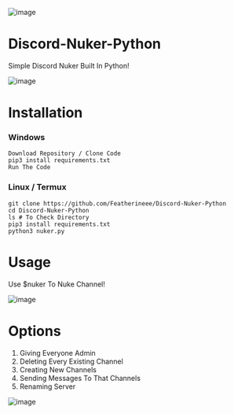 ![image](https://user-images.githubusercontent.com/114742272/198851346-081705b9-3e17-4a86-bccf-5e8449c50570.png)

# Discord-Nuker-Python

Simple Discord Nuker Built In Python!

![image](https://user-images.githubusercontent.com/114742272/198851467-9a42d19b-0fd9-4d63-82ec-5c82e5af0820.png)

# Installation

### Windows

```
Download Repository / Clone Code
pip3 install requirements.txt
Run The Code
```

### Linux / Termux

```
git clone https://github.com/Featherineee/Discord-Nuker-Python
cd Discord-Nuker-Python
ls # To Check Directory
pip3 install requirements.txt
python3 nuker.py
```

# Usage

Use $nuker To Nuke Channel!

![image](https://user-images.githubusercontent.com/114742272/198851455-0b6e1361-5a3e-4cde-b186-0a1ec6c53bb4.png)

# Options

1. Giving Everyone Admin
2. Deleting Every Existing Channel
3. Creating New Channels
4. Sending Messages To That Channels
5. Renaming Server

![image](https://user-images.githubusercontent.com/114742272/198851498-8082b3ac-5af1-4fc3-bb86-6a812277584a.png)

